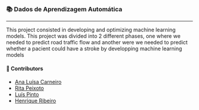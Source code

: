### :books: Dados de Aprendizagem Automática
***
This project consisted in developing and optimizing machine learning models. This project was divided into 2 different phases, one where we needed to predict road traffic flow and another were we needed to predict whether a pacient could have a stroke by developping machine learning models

#### :handshake: Contributors 
- [Ana Luísa Carneiro](https://github.com/Analucar)
- [Rita Peixoto](https://github.com/rita-peixoto)
- [Luís Pinto](https://github.com/L-Pinto)
- [Henrique Ribeiro](https://github.com/henriq350)

